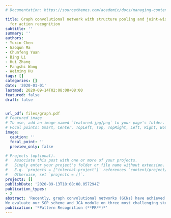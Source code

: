 ```yaml
---
# Documentation: https://sourcethemes.com/academic/docs/managing-content/

title: Graph convolutional network with structure pooling and joint-wise channel attention
  for action recognition
subtitle: ''
summary: ''
authors:
- Yuxin Chen
- Gaoqun Ma
- Chunfeng Yuan
- Bing Li
- Hui Zhang
- Fangshi Wang
- Weiming Hu
tags: []
categories: []
date: '2020-01-01'
lastmod: 2020-09-14T02:08:08+08:00
featured: false
draft: false


url_pdf: files/graph.pdf
# Featured image
# To use, add an image named `featured.jpg/png` to your page's folder.
# Focal points: Smart, Center, TopLeft, Top, TopRight, Left, Right, BottomLeft, Bottom, BottomRight.
image:
  caption: ''
  focal_point: ''
  preview_only: false

# Projects (optional).
#   Associate this post with one or more of your projects.
#   Simply enter your project's folder or file name without extension.
#   E.g. `projects = ["internal-project"]` references `content/project/deep-learning/index.md`.
#   Otherwise, set `projects = []`.
projects: []
publishDate: '2020-09-13T18:08:08.057294Z'
publication_types:
- 2
abstract: 'Recently, graph convolutional networks (GCNs) have achieved state-of-the-art results for skeleton based action recognition by expanding convolutional neural networks (CNNs) to graphs. However, due to the lack of effective feature aggregation method, e.g. max pooling in CNN, existing GCN-based methods only learn local information among adjacent joints and are hard to obtain high-level interaction features, such as interactions between five parts of human body. Moreover, subtle differences of confusing actions often hide in specific channels of key joints’ features, this kind of discriminative information is rarely exploited in previous methods. In this paper, we propose a novel graph convolutional network with structure based graph pooling (SGP) scheme and joint-wise channel attention (JCA) modules. The SGP scheme pools the human skeleton graph according to the prior knowledge of human body’s typology. This pooling scheme not only leads to more global representations but also reduces the amount of parameters and computation cost. The JCA module learns to selectively focus on discriminative joints of skeleton and pays different levels of attention to different channels. This novel attention mechanism enhance the model’s ability to classify confusing actions.  
We evaluate our SGP scheme and JCA module on three most challenging skeleton based action recognition datasets: NTU-RGB+D, Kinetics-M, and SYSU-3D. Our method outperforms the state-of-art methods on three benchmarks.'
publication: '*Pattern Recognition (**PR**)*'
---
```

